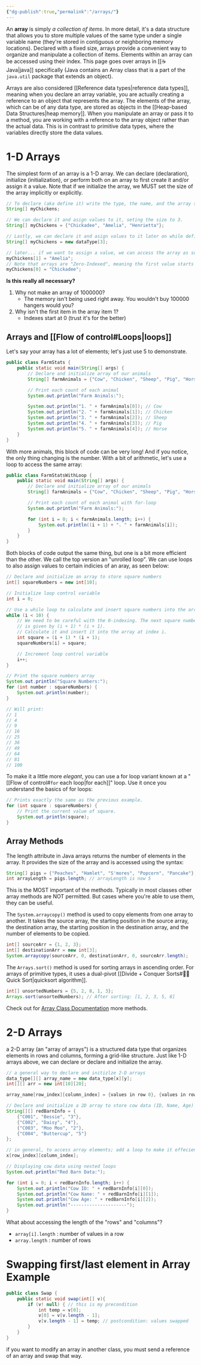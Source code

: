 ```yaml
---
{"dg-publish":true,"permalink":"/arrays/"}
---
```


An **array** is simply *a collection of items*. In more detail, it's a data structure that allows you to store multiple values of the same type under a single variable name (they're stored in contiguous or neighboring memory locations). Declared with a fixed size, arrays provide a convenient way to organize and manipulate a collection of items. Elements within an array can be accessed using their index. This page goes over arrays in [[☕️ Java\|java]] specifically (Java contains an Array class that is a part of the `java.util` package that extends an object). 

Arrays are also considered [[Reference data types\|reference data types]], meaning when you declare an array variable, you are actually creating a reference to an object that represents the array. The elements of the array, which can be of any data type, are stored as objects in the [[Heap-based Data Structures\|heap memory]]. When you manipulate an array or pass it to a method, you are working with a reference to the array object rather than the actual data. This is in contrast to primitive data types, where the variables directly store the data values.
# 1-D Arrays 
The simplest form of an array is a 1-D array. We can declare (declaration), initialize (initialization), or perform both on an array to first create it and/or assign it a value. Note that if we initialize the array, we MUST set the size of the array implicitly or explicitly. 
```java
// To declare (aka define it) write the type, the name, and the array symbol (brackets)
String[] myChickens;

// We can declare it and asign values to it, seting the size to 3. 
String[] myChickens = {"Chickadee", "Amelia", "Henrietta"};

// Lastly, we can declare it and asign values to it later on while defining the size 
String[] myChickens = new dataType[3];

// later... if we want to assign a value, we can access the array as such: 
myChickens[1] = "Amelia"; 
// Note that arrays are "Zero-Indexed", meaning the first value starts at 0
myChickens[0] = "Chickadee"; 
```

**Is this really all necessary?**
1. Why not make an array of 1000000? 
	- The memory isn't being used right away. You wouldn't buy 100000 hangers would you? 
2. Why isn't the first item in the array item 1?
	- Indexes start at 0 (trust it's for the better)
## Arrays and [[Flow of control#Loops\|loops]]
Let's say your array has a lot of elements; let's just use 5 to demonstrate. 
```java
public class FarmStats {
    public static void main(String[] args) {
        // Declare and initialize array of our animals
        String[] farmAnimals = {"Cow", "Chicken", "Sheep", "Pig", "Horse"};

        // Print each count of each animal
        System.out.println("Farm Animals:");

        System.out.println("1. " + farmAnimals[0]); // Cow
        System.out.println("2. " + farmAnimals[1]); // Chicken
        System.out.println("3. " + farmAnimals[2]); // Sheep
        System.out.println("4. " + farmAnimals[3]); // Pig
        System.out.println("5. " + farmAnimals[4]); // Horse
    }
}
```

With more animals, this block of code can be very long! And if you notice, the only thing changing is the number. With a bit of arithmetic, let's use a loop to access the same array: 

```java
public class FarmStatsWithLoop {
    public static void main(String[] args) {
        // Declare and initialize array of our animals
        String[] farmAnimals = {"Cow", "Chicken", "Sheep", "Pig", "Horse"};

        // Print each count of each animal with for-loop
        System.out.println("Farm Animals:");

        for (int i = 0; i < farmAnimals.length; i++) {
            System.out.println((i + 1) + ". " + farmAnimals[i]);
        }
    }
}
```

Both blocks of code output the same thing, but one is a bit more efficient than the other. We call the top version an "unrolled loop". We can use loops to also assign values to certain indicies of an aray, as seen below: 

```java
// Declare and initialize an array to store square numbers
int[] squareNumbers = new int[10];

// Initialize loop control variable
int i = 0;

// Use a while loop to calculate and insert square numbers into the array
while (i < 10) {
	// We need to be careful with the 0-indexing. The next square number
	// is given by (i + 1) * (i + 1).
	// Calculate it and insert it into the array at index i.
	int square = (i + 1) * (i + 1);
	squareNumbers[i] = square;

	// Increment loop control variable
	i++;
}

// Print the square numbers array
System.out.println("Square Numbers:");
for (int number : squareNumbers) {
	System.out.println(number);
}

// Will print:
// 1
// 4
// 9
// 16
// 25
// 36
// 49
// 64
// 81
// 100
```

To make it a little more *elegant*, you can use a for loop variant known at a "[[Flow of control#`for` each loop|for each]]" loop. Use it once you understand the basics of for loops: 

```java
// Prints exactly the same as the previous example.
for (int square : squareNumbers) {
    // Print the current value of square.
    System.out.println(square);
}
```
## Array Methods
The length attribute in Java arrays returns the number of elements in the array. It provides the size of the array and is accessed using the syntax: 
```java
String[] pigs = {"Peaches", "Hamlet", "S'mores", "Popcorn", "Pancake"};
int arrayLength = pigs.length; // arrayLength is now 5
```

This is the MOST important of the methods. Typically in most classes other array methods are NOT permitted. But cases where you're able to use them, they can be useful. 

The `System.arraycopy()` method is used to copy elements from one array to another. It takes the source array, the starting position in the source array, the destination array, the starting position in the destination array, and the number of elements to be copied.
```java
int[] sourceArr = {1, 2, 3};
int[] destinationArr = new int[3];
System.arraycopy(sourceArr, 0, destinationArr, 0, sourceArr.length);
```

The `Arrays.sort()` method is used for sorting arrays in ascending order. For arrays of primitive types, it uses a dual-pivot [[Divide + Conquer Sorts#🏃‍♀️ Quick Sort\|quicksort algorithm]].
```java
int[] unsortedNumbers = {5, 2, 8, 1, 3};
Arrays.sort(unsortedNumbers); // After sorting: [1, 2, 3, 5, 8]
```

Check out for [Array Class Documentation](https://docs.oracle.com/javase/8/docs/api/java/util/Arrays.html) more methods. 
# 2-D Arrays 
a 2-D array (an "array of arrays") is a structured data type that organizes elements in rows and columns, forming a grid-like structure. Just like 1-D arrays above, we can declare or declare and initialize the array. 
```java
// a general way to declare and initizlze 2-D arrays
data_type[][] array_name = new data_type[x][y];
int[][] arr = new int[10][20];

array_name[row_index][column_index] = {values in row 0}, {values in row n};

// Declare and initialize a 2D array to store cow data (ID, Name, Age)
String[][] redBarnInfo = {
	{"C001", "Bessie", "3"},
	{"C002", "Daisy", "4"},
	{"C003", "Moo Moo", "2"},
	{"C004", "Buttercup", "5"}
};

// in general, to access array elements; add a loop to make it effecient 
x[row_index][column_index]; 

// Displaying cow data using nested loops
System.out.println("Red Barn Data:");

for (int i = 0; i < redBarnInfo.length; i++) {
	System.out.println("Cow ID: " + redBarnInfo[i][0]);
	System.out.println("Cow Name: " + redBarnInfo[i][1]);
	System.out.println("Cow Age: " + redBarnInfo[i][2]);
	System.out.println("---------------------");
}
```

What about accessing the length of the "rows" and "columns"? 
- `array[i].length` : number of values in a row 
- `array.length` : number of rows  
# Swapping first/last element in Array Example
```java
public class Swap {
	public static void swap(int[] v){
		if (v! null) { // this is my precondition
			int temp = v[0]; 
			v[0] = v[v.length - 1]; 
			v[v.length - 1] = temp; // postcondition: values swapped
		}
	}
}
```
if you want to modify an array in another class, you must send a reference of an array and swap that way. 


